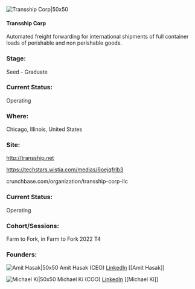 

![Transship Corp|50x50](https://apimg.techstars.com/connect/images/image_files/62d1a17a58d57e0008143374/original/Transship.png)

#### Transship Corp
Automated freight forwarding for international shipments of full container loads of perishable and non perishable goods.

### Stage: 
Seed - Graduate 

### Current Status: 
Operating

### Where:
Chicago, Illinois, United States

### Site:
http://transship.net

https://techstars.wistia.com/medias/6oejqfrlb3

crunchbase.com/organization/transship-corp-llc

### Current Status: 
Operating

### Cohort/Sessions: 
Farm to Fork, in Farm to Fork 2022 T4

### Founders: 

![Amit Hasak|50x50](https://www.f6s.com/content-resource/profiles/1743482_th2.jpg) Amit Hasak (CEO) [LinkedIn](https://linkedin.com/in/amit-hasak-10155115) [[Amit Hasak]]

![Michael Ki|50x50](https://www.f6s.com/static-resource/images/profile-placeholder-user.jpg) Michael Ki (COO) [LinkedIn](https://linkedin.com/in/mike-ki) [[Michael Ki]]


